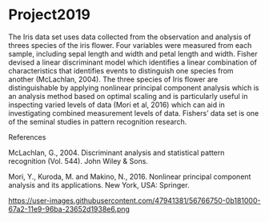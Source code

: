 # Project2019
The Iris data set uses data collected from the observation and analysis of threes species of the iris flower. Four variables were measured from each sample, including sepal length and width and petal length and width. Fisher devised a linear discriminant model which identifies a linear combination of characteristics that identifies events to distinguish one species from another (McLachlan, 2004). The three species of Iris flower are distinguishable by applying nonlinear principal component analysis which is an analysis method based on optimal scaling and is particularly useful in inspecting varied levels of data (Mori et al, 2016) which can aid in investigating combined measurement levels of data. Fishers’ data set is one of the seminal studies in pattern recognition research. 


References


McLachlan, G., 2004. Discriminant analysis and statistical pattern recognition (Vol. 544). John Wiley & Sons.

Mori, Y., Kuroda, M. and Makino, N., 2016. Nonlinear principal component analysis and its applications. New York, USA: Springer.





https://user-images.githubusercontent.com/47941381/56766750-0b181000-67a2-11e9-96ba-23652d1938e6.png






